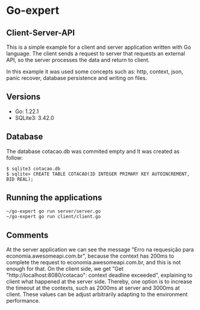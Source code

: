 # Go-expert

## Client-Server-API

This is a simple example for a client and server application written with Go language. The client sends a request to server that requests an external API, so the server processes the data and return to client.

In this example it was used some concepts such as: http, context, json, panic recover, database persistence and writing on files.

## Versions

- Go: 1.22.1
- SQLite3: 3.42.0

## Database

The database cotacao.db was commited empty and It was created as follow:

```
$ sqlite3 cotacao.db
$ sqlite> CREATE TABLE COTACAO(ID INTEGER PRIMARY KEY AUTOINCREMENT, BID REAL);
```

## Running the applications

```
~/go-expert go run server/server.go
~/go-expert go run client/client.go
```

## Comments

At the server application we can see the message "Erro na requesição para economia.awesomeapi.com.br", because the context has 200ms to complete the request to economia.awesomeapi.com.br, and this is not enough for that. On the client side, we get "Get "http://localhost:8080/cotacao": context deadline exceeded", explaining to client what happened at the server side.
Thereby, one option is to increase the timeout at the contexts, such as 2000ms at server and 3000ms at client. These values can be adjust arbitrarily adapting to the environment performance.
